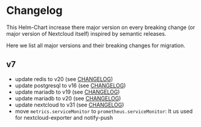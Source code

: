 # Changelog

This Helm-Chart increase there major version on every breaking change (or major version of Nextcloud itself) inspired by semantic releases.

Here we list all major versions and their breaking changes for migration.

## v7

- update redis to v20 (see [CHANGELOG](https://github.com/bitnami/charts/blob/main/bitnami/redis/CHANGELOG.md#2000-2024-08-09))
- update postgresql to v16 (see [CHANGELOG](https://github.com/bitnami/charts/blob/main/bitnami/postgresql/CHANGELOG.md#1600-2024-10-02))
- update mariadb to v19 (see [CHANGELOG](https://github.com/bitnami/charts/blob/main/bitnami/mariadb/CHANGELOG.md#1900-2024-07-11))
- update mariadb to v20 (see [CHANGELOG](https://github.com/bitnami/charts/blob/main/bitnami/mariadb/CHANGELOG.md#2000-2024-11-08))
- update nextcloud to v31 (see [CHANGELOG](https://nextcloud.com/changelog/#31-0-0))
- move `metrics.serviceMonitor` to `prometheus.serviceMonitor`: It us used for nextcloud-exporter and notify-push
